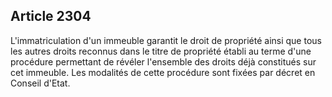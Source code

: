Article 2304
----
L'immatriculation d'un immeuble garantit le droit de propriété ainsi que tous
les autres droits reconnus dans le titre de propriété établi au terme d'une
procédure permettant de révéler l'ensemble des droits déjà constitués sur cet
immeuble. Les modalités de cette procédure sont fixées par décret en Conseil
d'Etat.
